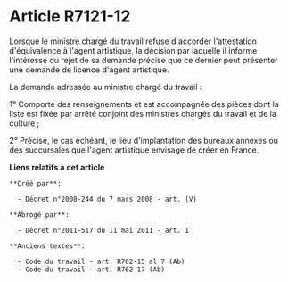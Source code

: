 # Article R7121-12

Lorsque le ministre chargé du travail refuse d'accorder l'attestation d'équivalence à l'agent artistique, la décision par
laquelle il informe l'intéressé du rejet de sa demande précise que ce dernier peut présenter une demande de licence d'agent
artistique.

La demande adressée au ministre chargé du travail :

1° Comporte des renseignements et est accompagnée des pièces dont la liste est fixée par arrêté conjoint des ministres
chargés du travail et de la culture ;

2° Précise, le cas échéant, le lieu d'implantation des bureaux annexes ou des succursales que l'agent artistique envisage de
créer en France.

**Liens relatifs à cet article**

	**Créé par**:

	  - Décret n°2008-244 du 7 mars 2008 - art. (V)

	**Abrogé par**:

	  - Décret n°2011-517 du 11 mai 2011 - art. 1

	**Anciens textes**:

	  - Code du travail - art. R762-15 al 7 (Ab)
	  - Code du travail - art. R762-17 (Ab)

